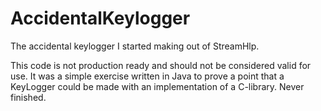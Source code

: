 # AccidentalKeylogger
The accidental keylogger I started making out of StreamHlp.

This code is not production ready and should not be considered valid for use. It was a simple exercise written in Java to prove a point that a KeyLogger could be made with an implementation of a C-library. Never finished.
